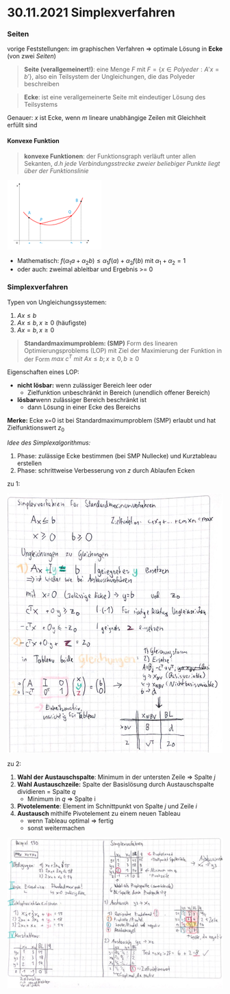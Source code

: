 # 30.11.2021 Simplexverfahren

### Seiten

vorige Feststellungen: im graphischen Verfahren => optimale Lösung in **Ecke** (von zwei *Seiten*)

>**Seite (verallgemeinert!)**: eine Menge *F* mit $F = \{x \in Polyeder: A'x = b'\}$, also ein Teilsystem der Ungleichungen, die das Polyeder beschreiben

> **Ecke**: ist eine verallgemeinerte Seite mit eindeutiger Lösung des Teilsystems

Genauer: *x* ist Ecke, wenn *m* lineare unabhängige Zeilen mit Gleichheit erfüllt sind

#### Konvexe Funktion

> **konvexe Funktionen**: der Funktionsgraph verläuft unter allen Sekanten, *d.h jede Verbindungsstrecke zweier beliebiger Punkte liegt über der Funktionslinie*

![Bild](../images/21-12-02_12-49.png)

- Mathematisch: $f(\alpha_1 a + \alpha_2 b) \le \alpha_1 f(a) + \alpha_2 f(b)$ mit $\alpha_1 + \alpha_2 =1$ 
- oder auch: zweimal ableitbar und Ergebnis >= 0



### Simplexverfahren

Typen von Ungleichungssystemen:

1. $Ax \le b$
2. $Ax \le b, x\ge 0$ (häufigste)
3. $Ax = b, x \ge 0$

> **Standardmaximumproblem: (SMP)** Form des linearen Optimierungsproblems (LOP) mit Ziel der Maximierung der Funktion in der Form $max \ c^T \ mit \ Ax \le b; x \ge 0, b \ge 0$

Eigenschaften eines LOP:

- **nicht lösbar:** wenn zulässiger Bereich leer oder 
    - Zielfunktion unbeschränkt in Bereich (unendlich offener Bereich)
- **lösbar**wenn zulässiger Bereich beschränkt ist
    - dann Lösung in einer Ecke des Bereichs

**Merke:** Ecke x=0 ist bei Standardmaximumproblem (SMP) erlaubt und hat Zielfunktionswert $z_0$

*Idee des Simplexalgorithmus:* 

1. Phase: zulässige Ecke bestimmen (bei SMP Nullecke) und Kurztableau erstellen
2. Phase: schrittweise Verbesserung von $z$ durch Ablaufen Ecken 

zu 1:

![21-12-02_14-38](../images/21-12-02_14-38.jpg)

zu 2:

1. **Wahl der Austauschspalte**: Minimum in der untersten Zeile => Spalte *j*
2. **Wahl Austauschzeile:** Spalte der Basislösung durch Austauschspalte dividieren = Spalte *q*
    - Minimum in *q* => Spalte i
3. **Pivotelemente**: Element im Schnittpunkt von Spalte *j* und Zeile *i*
4. **Austausch** mithilfe Pivotelement zu einem neuen Tableau
    - wenn Tableau optimal => fertig
    - sonst weitermachen

![21-12-02_16-09-24](../images/21-12-02_16-09-24.jpg)

